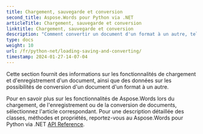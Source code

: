 ```yaml
---
title: Chargement, sauvegarde et conversion
second_title: Aspose.Words pour Python via .NET
articleTitle: Chargement, sauvegarde et conversion
linktitle: Chargement, sauvegarde et conversion
description: "Comment convertir un document d'un format à un autre, tel que Word en PDF ou HTML en Markdown, ainsi que comment charger et enregistrer un document à l'aide de Python."
type: docs
weight: 10
url: /fr/python-net/loading-saving-and-converting/
timestamp: 2024-01-27-14-07-04
---
```


Cette section fournit des informations sur les fonctionnalités de chargement et d'enregistrement d'un document, ainsi que des données sur les possibilités de conversion d'un document d'un format à un autre.

Pour en savoir plus sur les fonctionnalités de Aspose.Words lors du chargement, de l'enregistrement ou de la conversion de documents, sélectionnez l'article correspondant. Pour une description détaillée des classes, méthodes et propriétés, reportez-vous au Aspose.Words pour Python via .NET [API Reference](https://reference.aspose.com/words/python-net/).
